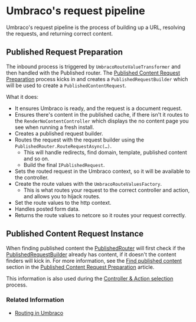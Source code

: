 # Umbraco's request pipeline

Umbraco's request pipeline is the process of building up a URL, resolving the requests, and returning correct content.

## Published Request Preparation

The inbound process is triggered by `UmbracoRouteValueTransformer` and then handled with the Published router. The [Published Content Request Preparation](../../reference/routing/request-pipeline/published-content-request-preparation.md) process kicks in and creates a `PublishedRequestBuilder` which will be used to create a `PublishedContentRequest`.

What it does:

-   It ensures Umbraco is ready, and the request is a document request.
-   Ensures there's content in the published cache, if there isn't it routes to the `RenderNoContentController` which displays the no content page you see when running a fresh install.
-   Creates a published request builder.
-   Routes the request with the request builder using the `PublishedRouter.RouteRequestAsync(…)`.
    -   This will handle redirects, find domain, template, published content and so on.
    -   Build the final `IPublishedRequest`.
-   Sets the routed request in the Umbraco context, so it will be available to the controller.
-   Create the route values with the `UmbracoRouteValuesFactory`.
    -   This is what routes your request to the correct controller and action, and allows you to hijack routes.
-   Set the route values to the http context.
-   Handles posted form data.
-   Returns the route values to netcore so it routes your request correctly.

## Published Content Request Instance

When finding published content the [PublishedRouter](https://apidocs.umbraco.com/v12/csharp/api/Umbraco.Cms.Core.Routing.PublishedRouter.html) will first check if the [PublishedRequestBuilder](https://apidocs.umbraco.com/v12/csharp/api/Umbraco.Cms.Core.Routing.PublishedRequestBuilder.html) already has content, if it doesn't the content finders will kick in. For more information, see the [Find published content](../../reference/routing/request-pipeline/published-content-request-preparation.md#find-published-content) section in the [Published Content Request Preparation](../../reference/routing/request-pipeline/published-content-request-preparation.md) article.

This information is also used during the [Controller & Action selection](controller-selection.md) process.

### Related Information

-   [Routing in Umbraco](../../reference/routing/request-pipeline/)
